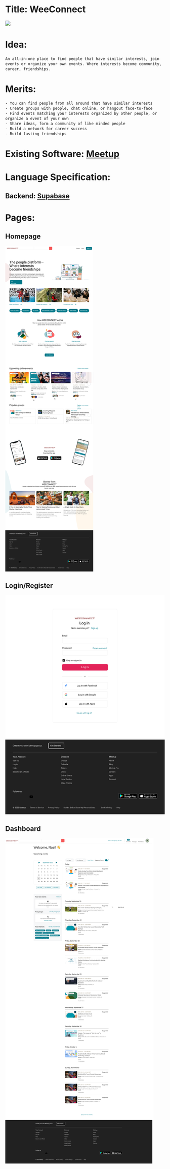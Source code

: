 # Title: WeeConnect
![](figma-icon.png)
# Idea:
    An all-in-one place to find people that have similar interests, join events or organize your own events. Where interests become community, career, friendships.
# Merits: 
    - You can find people from all around that have similar interests
    - Create groups with people, chat online, or hangout face-to-face
    - Find events matching your interests organized by other people, or organize a event of your own
    - Share ideas, form a community of like minded people
    - Build a network for career success
    - Build lasting friendships

# Existing Software: [Meetup](https://www.meetup.com/)

# Language Specification:
## Backend: [Supabase](https://supabase.com/)

# Pages:
## Homepage
![Homepage](./img/HomePage.png)

## Login/Register
![Login/Register](./img/Login-Register.png)

## Dashboard
![Dashboard](./img/Dashboard.png)
